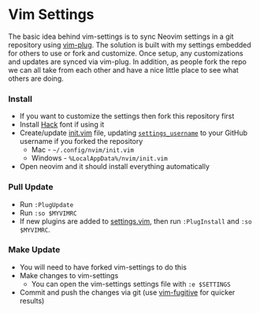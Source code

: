 # Vim Settings

The basic idea behind vim-settings is to sync Neovim settings in a git repository using [vim-plug](https://github.com/junegunn/vim-plug).
The solution is built with my settings embedded for others to use or fork and customize.
Once setup, any customizations and updates are synced via vim-plug.
In addition, as people fork the repo we can all take from each other and have a nice little place to see what others are doing.

### Install
- If you want to customize the settings then fork this repository first
- Install [Hack](https://github.com/chrissimpkins/Hack#desktop-usage) font if using it
- Create/update [init.vim](init.vim) file, updating [`settings_username`](init.vim#L4) to your GitHub username if you forked the repository
    - Mac - `~/.config/nvim/init.vim`
    - Windows - `%LocalAppData%/nvim/init.vim`
- Open neovim and it should install everything automatically

### Pull Update
- Run `:PlugUpdate`
- Run `:so $MYVIMRC`
- If new plugins are added to [settings.vim](settings.vim), then run `:PlugInstall` and `:so $MYVIMRC`.

### Make Update
- You will need to have forked vim-settings to do this
- Make changes to vim-settings
    - You can open the vim-settings settings file with `:e $SETTINGS`
- Commit and push the changes via git (use [vim-fugitive](https://github.com/tpope/vim-fugitive) for quicker results)
